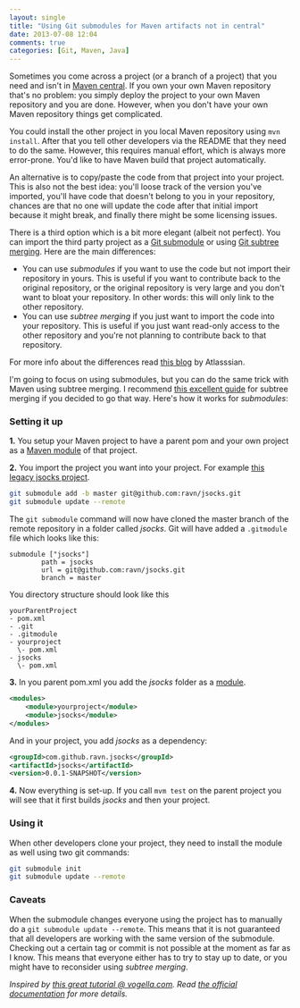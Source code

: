 ```yaml
---
layout: single
title: "Using Git submodules for Maven artifacts not in central"
date: 2013-07-08 12:04
comments: true
categories: [Git, Maven, Java]
---
```

Sometimes you come across a project (or a branch of a project) that you need and isn't in [Maven central](http://search.maven.org). If you own your own Maven repository that's no problem: you simply deploy the project to your own Maven repository and you are done. However, when you don't have your own Maven repository things get complicated. 

You could install the other project in you local Maven repository using `mvn install`. After that you tell other developers via the README that they need to do the same. However, this requires manual effort, which is always more error-prone. You'd like to have Maven build that project automatically.

An alternative is to copy/paste the code from that project into your project. This is also not the best idea: you'll loose track of the version you've imported, you'll have code that doesn't belong to you in your repository, chances are that no one will update the code after that initial import because it might break, and finally there might be some licensing issues.

There is a third option which is a bit more elegant (albeit not perfect). You can import the third party project as a [Git submodule](http://git-scm.com/book/en/Git-Tools-Submodules) or using [Git subtree merging](http://git-scm.com/book/ch6-7.html). Here are the main differences:

- You can use *submodules* if you want to use the code but not import their repository in yours. This is useful if you want to contribute back to the original repository, or the original repository is very large and you don't want to bloat your repository. In other words: this will only link to the other repository.
- You can use *subtree merging* if you just want to import the code into your repository. This is useful if you just want read-only access to the other repository and you're not planning to contribute back to that repository. 

For more info about the differences read [this blog](http://blogs.atlassian.com/2013/05/alternatives-to-git-submodule-git-subtree/) by Atlasssian. 

I'm going to focus on using submodules, but you can do the same trick with Maven using subtree merging. I recommend [this excellent guide](http://nuclearsquid.com/writings/subtree-merging-and-you/) for subtree merging if you decided to go that way. Here's how it works for *submodules*:

<!--more-->

### Setting it up

__1.__ You setup your Maven project to have a parent pom and your own project as a [Maven module](http://maven.apache.org/guides/mini/guide-multiple-modules.html) of that project.

__2.__ You import the project you want into your project. For example [this legacy jsocks project](https://github.com/ravn/jsocks).

```sh
git submodule add -b master git@github.com:ravn/jsocks.git
git submodule update --remote
```
	
The `git submodule` command will now have cloned the master branch of the remote repository in a folder called *jsocks*. Git will have added a `.gitmodule` file which looks like this:

```plain .gitmodule
submodule ["jsocks"]
        path = jsocks
        url = git@github.com:ravn/jsocks.git
        branch = master
```

You directory structure should look like this

```plain Directory layout
yourParentProject
- pom.xml 
- .git
- .gitmodule
- yourproject
  \- pom.xml
- jsocks
  \- pom.xml
```

__3.__ In you parent pom.xml you add the *jsocks* folder as a [module](http://maven.apache.org/guides/mini/guide-multiple-modules.html).

```xml
<modules>
	<module>yourproject</module>
	<module>jsocks</module>
</modules>
```

And in your project, you add *jsocks* as a dependency:

```xml
<groupId>com.github.ravn.jsocks</groupId>
<artifactId>jsocks</artifactId>
<version>0.0.1-SNAPSHOT</version>
``` 

__4.__ Now everything is set-up. If you call `mvm test` on the parent project you will see that it first builds *jsocks* and then your project.

### Using it

When other developers clone your project, they need to install the module as well using two git commands:

```sh 
git submodule init
git submodule update --remote
```

### Caveats

When the submodule changes everyone using the project has to manually do a `git submodule update --remote`. This means that it is not guaranteed that all developers are working with the same version of the submodule. Checking out a certain tag or commit is not possible at the moment as far as I know. This means that everyone either has to try to stay up to date, or you might have to reconsider using *subtree merging*.

_Inspired by [this great tutorial @ vogella.com](http://www.vogella.com/articles/Git/article.html#submodules). Read [the official documentation](http://git-scm.com/book/en/Git-Tools-Submodules) for more details._